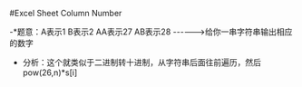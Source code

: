 #Excel Sheet Column Number

-*题意：A表示1  B表示2  AA表示27  AB表示28 ------>给你一串字符串输出相应的数字
- 分析：这个就类似于二进制转十进制，从字符串后面往前遍历，然后pow(26,n)*s[i]